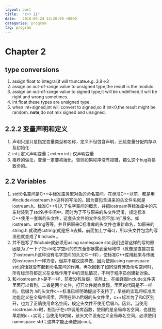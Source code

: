 ```yaml
---
layout: post
title:  "c++ II"
date:   2016-05-24 14:20:09 +0800
categories: program
tag: program
---
```

# Chapter 2

## type conversions
1. assign float to integral,it will truncate.e.g.   3.8->3
2. assign an out-of-range value to unsigned type,the result is the modulo.
3. assign an out-of-range value to signed type,it will be undefined,it will be right and wrong sometimes.
4. int float,these types are unsigned type.
5. when int+signed,int will convert to signed,so if int<0,the result might be random.
  **note**,do not mix signed and unsigned.

## 2.2.2 变量声明和定义
1. 声明只是只是指定变量类型和名称，定义不但包含声明，还给变量分配内存以及初始化
2. int j 定义声明变量；extern int j 仅声明变量
3. 推荐的做法，变量一定要初始化，否则如果程序没有报错，那么这个bug将是致命的。


## 2.2 Variables  
1. std命名空间是C++中标准库类型对象的命名空间。在标准C++以前，都是用#include<iostream.h>这样的写法的，因为要包含进来的头文件名就是iostream.h。标准C++引入了名字空间的概念，并把iostream等标准库中的东东封装到了std名字空间中，同时为了不与原来的头文件混淆，规定标准C++使用一套新的头文件，这套头文件的文件名后不加.h扩展名，如iostream、string等等，并且把原来C标准库的头文件也重新命名，如原来的string.h 就改成cstring(就是把.h去掉，前面加上字母c)，所以头文件包含的写法也就变成了#include <iostream>。  
2. 并不是写了#include<iostream>就必须用using namespace std;我们通常这样的写的原因是为了一下子把std名字空间的东东全部暴露到全局域中（就像是直接包含了iostream.h这种没有名字空间的头文件一样），使标准C++库用起来与传统的iostream.h一样方便，但并不建议这样做，因为使用using namespace std;的话就没有起到命名空间的作用。再次回到了如同没有涉及命名空间时，所有标示符都定义在全局作用于中的混乱情况，不利于程序员创建新对象。  
3. <iostream>和<iostream.h>是不一样，前者没有后缀，实际上，在编译器include文件夹里面可以看到，二者是两个文件，打开文件就会发现，里面的代码是不一样的。后缀为.h的头文件c++标准已经明确提出不支持了，早些的实现将标准库功能定义在全局空间里，声明在带.h后缀的头文件里，c++标准为了和C区别开，也为了正确使用命名空间，规定头文件不使用后缀.h。因此，当使用<iostream.h>时，相当于在c中调用库函数，使用的是全局命名空间，也就是早期的c++实现；当使用<iostream>的时候，该头文件没有定义全局命名空间，必须使用namespace std；这样才能正确使用cout。  
